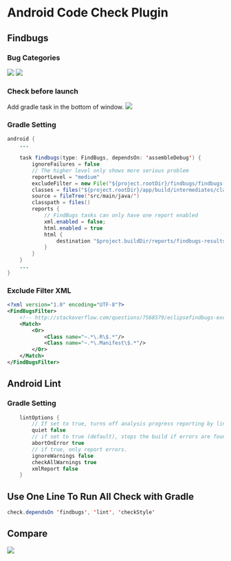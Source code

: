 # Android Code Check Plugin

## Findbugs

### Bug Categories
![](https://i.imgur.com/Hmg11xg.png)
![](https://i.imgur.com/GKDwj3L.png)



### Check before launch
Add gradle task in the bottom of window.
![](https://i.imgur.com/EmkpWuo.png)



### Gradle Setting
```java
android {
    ...

    task findbugs(type: FindBugs, dependsOn: 'assembleDebug') {
        ignoreFailures = false
        // The higher level only shows more serious problem
        reportLevel = "medium"
        excludeFilter = new File("${project.rootDir}/findbugs/findbugs-android-exclude.xml")
        classes = files("${project.rootDir}/app/build/intermediates/classes")
        source = fileTree('src/main/java/')
        classpath = files()
        reports {
            // FindBugs tasks can only have one report enabled
            xml.enabled = false;
            html.enabled = true
            html {
                destination "$project.buildDir/reports/findbugs-results.html"
            }
        }
    }
    ...
}
```

### Exclude Filter XML
```xml
<?xml version="1.0" encoding="UTF-8"?>
<FindBugsFilter>
    <!-- http://stackoverflow.com/questions/7568579/eclipsefindbugs-exclude-filter-files-doesnt-work -->
    <Match>
        <Or>
            <Class name="~.*\.R\$.*"/>
            <Class name="~.*\.Manifest\$.*"/>
        </Or>
    </Match>
</FindBugsFilter>
```

## Android Lint
### Gradle Setting
```java
    lintOptions {
        // If set to true, turns off analysis progress reporting by lint.
        quiet false
        // if set to true (default), stops the build if errors are found.
        abortOnError true
        // if true, only report errors.
        ignoreWarnings false
        checkAllWarnings true
        xmlReport false
    }
```

## Use One Line To Run All Check with Gradle
```java
check.dependsOn 'findbugs', 'lint', 'checkStyle'
```


## Compare
![](https://i.imgur.com/mngBIpE.png)

